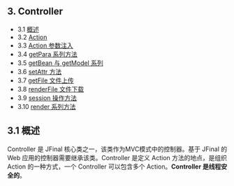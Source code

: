 ## 3. Controller

- 3.1 [概述](#id1)
- 3.2 [Action](3.2_Action.md)
- 3.3 [Action 参数注入](3.3_Action参数注入.md)
- 3.4 [getPara 系列方法](3.4_getPara系列方法.md)
- 3.5 [getBean 与 getModel 系列](3.5_getBean与getModel系列.md)
- 3.6 [setAttr 方法](3.6_setAttr方法.md)
- 3.7 [getFile 文件上传](3.7_getFile文件上传.md)
- 3.8 [renderFile 文件下载](3.8_renderFile文件下载.md)
- 3.9 [session 操作方法](3.9_session操作方法.md)
- 3.10 [render 系列方法](3.10_render系列方法.md)

## 3.1 概述

<div id="id1">

Controller 是 JFinal 核心类之一，该类作为MVC模式中的控制器。基于 JFinal 的 Web 应用的控制器需要继承该类。Controller 是定义 Action 方法的地点，是组织 Action 的一种方式，一个 Controller 可以包含多个 Action。**Controller 是线程安全的**。
